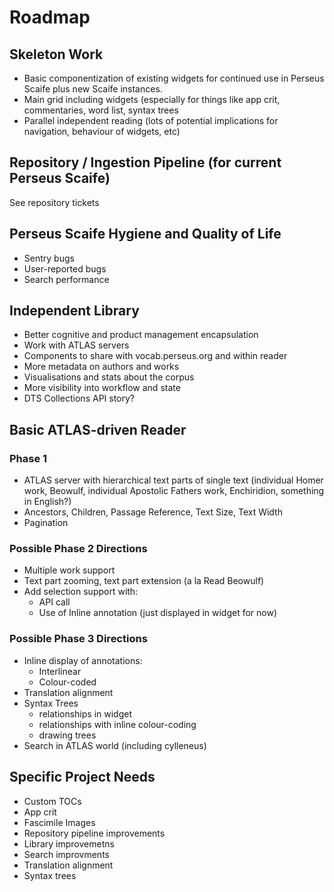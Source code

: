# Roadmap

## Skeleton Work

  * Basic componentization of existing widgets for continued use in Perseus Scaife plus new Scaife instances.
  * Main grid including widgets (especially for things like app crit, commentaries, word list, syntax trees
  * Parallel independent reading (lots of potential implications for navigation, behaviour of widgets, etc)

## Repository / Ingestion Pipeline (for current Perseus Scaife)

See repository tickets

## Perseus Scaife Hygiene and Quality of Life

  * Sentry bugs
  * User-reported bugs
  * Search performance

## Independent Library

  * Better cognitive and product management encapsulation
  * Work with ATLAS servers
  * Components to share with vocab.perseus.org and within reader
  * More metadata on authors and works
  * Visualisations and stats about the corpus
  * More visibility into workflow and state
  * DTS Collections API story?

## Basic ATLAS-driven Reader

### Phase 1

  * ATLAS server with hierarchical text parts of single text (individual Homer work, Beowulf, individual Apostolic Fathers work, Enchiridion, something in English?)
  * Ancestors, Children, Passage Reference, Text Size, Text Width
  * Pagination

### Possible Phase 2 Directions

  * Multiple work support
  * Text part zooming, text part extension (a la Read Beowulf)
  * Add selection support with:
      * API call
      * Use of Inline annotation (just displayed in widget for now)

### Possible Phase 3 Directions

  * Inline display of annotations:
      * Interlinear
      * Colour-coded
  * Translation alignment
  * Syntax Trees
      * relationships in widget
      * relationships with inline colour-coding
      * drawing trees
  * Search in ATLAS world (including cylleneus)

## Specific Project Needs

  * Custom TOCs
  * App crit
  * Fascimile Images
  * Repository pipeline improvements
  * Library improvemetns
  * Search improvments
  * Translation alignment
  * Syntax trees
